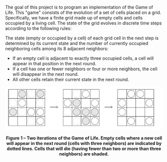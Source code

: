 The goal of this project is to program an implementation of the Game of Life. This "game" consists of the evolution of a set of cells placed on a grid. Specifically, we have a finite grid made up of empty cells and cells occupied by a living cell. The state of the grid evolves in discrete time steps according to the following rules:

The state (empty or occupied by a cell) of each grid cell in the next step is determined by its current state and the number of currently occupied neighboring cells among its 8 adjacent neighbors:
- If an empty cell is adjacent to exactly three occupied cells, a cell will appear in that position in the next round.
- If a cell has one or fewer neighbors or four or more neighbors, the cell will disappear in the next round.
- All other cells retain their current state in the next round.

![Example of Game of Life Rules](Example.png)

<figcaption style="text-align: center; font-weight: bold;">
Figure 1 – Two iterations of the Game of Life. Empty cells where a new cell will appear in the next round (cells with three neighbors) are indicated by dotted lines. Cells that will die (having fewer than two or more than three neighbors) are shaded.
</figcaption>